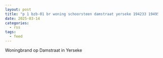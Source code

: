 ```yaml
---
layout: post
title: "p 1 bzb-01 br woning schoorsteen damstraat yerseke 194233 194950"
date: 2025-03-14
categories: 
  - rss
tags: 
  - feed
---
```


Woningbrand op Damstraat in Yerseke
